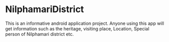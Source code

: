 # NilphamariDistrict
This is an informative android application project.
Anyone using this app will get information such as the heritage, visiting place, Location, Special person of Nilphamari district etc.
